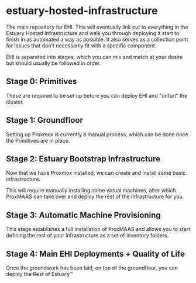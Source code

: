 # estuary-hosted-infrastructure
The main repository for EHI. This will eventually link out to everything in the Estuary Hosted Infrastructure and walk you through deploying it start to finish in as automated a way as possible. It also serves as a collection point for Issues that don't necessarily fit with a specific component.

EHI is separated into stages, which you can mix and match at your desire but should usually be followed in order.

## Stage 0: Primitives
These are required to be set up before you can deploy EHI and "unfurl" the cluster.

## Stage 1: Groundfloor
Setting up Proxmox is currently a manual process, which can be done once the Primitives are in place.

## Stage 2: Estuary Bootstrap Infrastructure
Now that we have Proxmox installed, we can create and install some basic infrastructure. 

This will require manually installing some virtual machines, after which ProxMAAS can take over and deploy the rest of the infrastructure for you.

## Stage 3: Automatic Machine Provisioning
This stage establishes a full installation of ProxMAAS and allows you to start defining the rest of your infrastructure as a set of inventory folders.

## Stage 4: Main EHI Deployments + Quality of Life
Once the groundwork has been laid, on top of the groundfloor, you can deploy the Rest of Estuary™️
